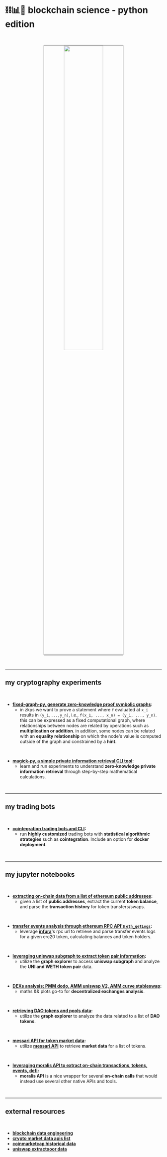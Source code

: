 # ⛓📊🐍 blockchain science - python edition


<br>

<p align="center">
<img src="https://github.com/go-outside-labs/blockchain-science-py/assets/138340846/9d7ad936-2ddd-49a9-a8f0-3483099350e0" width="50%" align="center" style="padding:1px;border:1px solid black;"/>
 </p>





<br>

----

## my cryptography experiments


<br>

* **[fixed-graph-py, generate zero-knowledge proof symbolic graphs](https://github.com/go-outside-labs/blockchain-science-py/tree/main/fixed-graph-py)**:
    * in zkps we want to prove a statement where `f` evaluated at `x_i` results in `(y_1,...,y_n)`, i.e., `f(x_1, ..., x_n) = (y_1, ..., y_n)`. this can be expressed as a fixed computational graph, where relationships between nodes are related by operations such as **multiplication or addition**. in addition, some nodes can be related with an **equality relationship** on which the node's value is computed outside of the graph and constrained by a **hint**.


<br>

* **[magick-py, a simple private information retrieval CLI tool](magick-py/):**
  * learn and run experiments to understand **zero-knowledge private information retrieval** through step-by-step mathematical calculations.

<br>


-----

## my trading bots


<br>

* **[cointegration trading bots and CLI](cointegration-bots):**
  * run **highly customized** trading bots with **statistical algorithmic strategies** such as **cointegration**. Include an option for **docker deployment**.

<br>


----


## my jupyter notebooks

<br>

* **[extracting on-chain data from a list of ethereum public addresses](on-chain-data-by-address):**
    * given a list of **public addresses**, extract the current **token balance**, and parse the **transaction history** for token transfers/swaps.

<br>

* **[transfer events analysis through ethereum RPC API's `eth_getLogs`](transfer-events-analysis):**
    * leverage **[infura](https://docs.infura.io/infura/)**'s rpc url to retrieve and parse transfer events logs for a given erc20 token, calculating balances and token holders.

<br>

* **[leveraging uniswap subgraph to extract token pair information](uniswap-data):**
    * utilize the **graph explorer** to access **uniswap subgraph** and analyze the **UNI and WETH token pair** data. 

<br>

* **[DEXs analysis: PMM dodo, AMM uniswap V2, AMM curve stableswap](dexs-equations-analysis):**
    * maths && plots go-to for **decentralized exchanges analysis**.

<br>
    
* **[retrieving DAO tokens and pools data](dao-data):**
    * utilize the **graph explorer** to analyze the data related to a list of **DAO tokens**.

<br>

* **[messari API for token market data](messari-assets-data):**
    * utilize **[messari API](https://messari.io/api)** to retrieve **market data** for a list of tokens.

<br>

* **[leveraging moralis API to extract on-chain transactions, tokens, events, defi](moralis-tokens-and-txs):**
    * **moralis API** is a nice wrapper for several **on-chain calls** that would instead use several other native APIs and tools.

<br>



---

## external resources

<br>

* **[blockchain data engineering](https://github.com/go-outside-labs/blockchain-data-engineering)**
* **[crypto market data apis list](https://mixedanalytics.com/knowledge-base/top-free-crypto-apis/)**
* **[coinmarketcap historical data](https://coinmarketcap.com/currencies/ethereum/historical-data/)**
* **[uniswap extractooor data](https://www.uniswap.shippooor.xyz/)**




